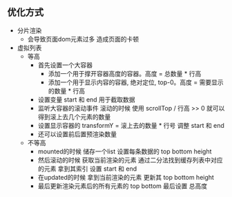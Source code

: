## 优化方式
  - 分片渲染
    - 会导致页面dom元素过多 造成页面的卡顿
  - 虚拟列表
    - 等高
      - 首先设置一个大容器
        - 添加一个用于撑开容器高度的容器。高度 = 总数量 * 行高
        - 添加一个用于显示内容的容器, 绝对定位,  top-0。高度 = 需要显示的数量 * 行高
      - 设置变量 start 和 end 用于截取数据
      - 监听大容器的滚动事件 滚动的时候 使用 scrollTop / 行高 >> 0 就可以得到滚上去几个元素的数量
      - 设置显示容器的 transformY = 滚上去的数量 * 行号 调整 start 和 end
      - 还可以设置前后置预渲染数量
    - 不等高
      - mounted的时候 储存一个list 设置每条数据的 top bottom height
      - 然后滚动的时候 获取当前渲染的元素 通过二分法找到缓存列表中对应的元素 拿到其索引 设置 start 和 end
      - 在updated的时候 拿到当前渲染的元素 更新其 top bottom height 
      - 最后更新渲染元素后的所有元素的 top bottom 最后设置 总高度